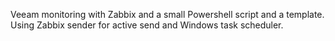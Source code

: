 Veeam monitoring with Zabbix and a small Powershell script and a template. Using Zabbix sender for active send and Windows task scheduler.
